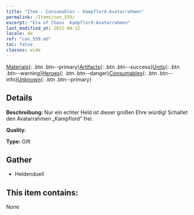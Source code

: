 ```yaml
---
title: "Item - Consumables - Kampflord-Avatarrahmen"
permalink: /Items/con_559/
excerpt: "Era of Chaos  Kampflord-Avatarrahmen"
last_modified_at: 2021-04-12
locale: de
ref: "con_559.md"
toc: false
classes: wide
---
```

 [Materials](/de/Items/){: .btn .btn--primary}[Artifacts](/de/Items/Artifacts/){: .btn .btn--success}[Units](/de/Items/Units/){: .btn .btn--warning}[Heroes](/de/Items/Heroes/){: .btn .btn--danger}[Consumables](/de/Items/Consumables/){: .btn .btn--info}[Unknown](/de/Items/Unknown/){: .btn .btn--primary}

## Details
 **Beschreibung:** Nur ein echter Held ist dieser großen Ehre würdig! Schaltet den Avatarrahmen „Kampflord“ frei.

 **Quality:** 

 **Type:** Gift

## Gather

*    Heldenduell 

## This item contains:

  None

